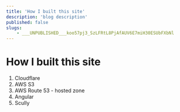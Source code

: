 ```yaml
---
title: 'How I built this site'
description: 'blog description'
published: false
slugs:
    - ___UNPUBLISHED___koo57pj3_SzLFRtL8PjAfAUV6E7miH30ESUbFXbNl
---
```


# How I built this site

1. Cloudflare
1. AWS S3
1. AWS Route 53 - hosted zone
1. Angular
1. Scully

